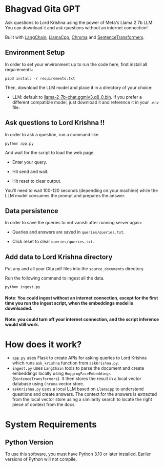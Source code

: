 # Bhagvad Gita GPT

Ask questions to Lord Krishna using the power of Meta's Llama 2 7b LLM. You can download it and ask questions without an internet connection!

Built with [LangChain](https://github.com/hwchase17/langchain), [LlamaCpp](https://github.com/ggerganov/llama.cpp), [Chroma](https://www.trychroma.com/) and [SentenceTransformers](https://www.sbert.net/).

## Environment Setup

In order to set your environment up to run the code here, first install all requirements:

```shell
pip3 install -r requirements.txt
```

Then, download the LLM model and place it in a directory of your choice:

- LLM: default to [llama-2-7b-chat.ggmlv3.q8_0.bin](https://huggingface.co/TheBloke/Llama-2-7B-Chat-GGML/resolve/main/llama-2-7b-chat.ggmlv3.q8_0.bin). If you prefer a different compatible model, just download it and reference it in your `.env` file.

## Ask questions to Lord Krishna !!

In order to ask a question, run a command like:

```shell
python app.py
```

And wait for the script to load the web page.

- Enter your query.

- Hit send and wait.

- Hit reset to clear output.

You'll need to wait 100-120 seconds (depending on your machine) while the LLM model consumes the prompt and prepares the answer.

## Data persistence

In order to save the queries to not vanish after running server again:

- Queries and answers are saved in `queries/queries.txt`.

- Click reset to clear `queries/queries.txt`.

## Add data to Lord Krishna directory

Put any and all your Gita pdf files into the `source_documents` directory.

Run the following command to ingest all the data.

```shell
python ingest.py
```

#### Note: You could ingest without an internet connection, except for the first time you run the ingest script, when the embeddings model is downloaded.

#### Note: you could turn off your internet connection, and the script inference would still work.

# How does it work?

- `app.py` uses Flask to create APIs for asking queries to Lord Krishna which runs `ask_krishna` function from `askKrishna.py`.
- `ingest.py` uses `LangChain` tools to parse the document and create embeddings locally using `HuggingFaceEmbeddings` (`SentenceTransformers`). It then stores the result in a local vector database using `Chroma` vector store.
- `askKrishna.py` uses a local LLM based on `LlamaCpp` to understand questions and create answers. The context for the answers is extracted from the local vector store using a similarity search to locate the right piece of context from the docs.

# System Requirements

## Python Version

To use this software, you must have Python 3.10 or later installed. Earlier versions of Python will not compile.
